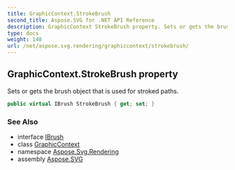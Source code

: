 ```yaml
---
title: GraphicContext.StrokeBrush
second_title: Aspose.SVG for .NET API Reference
description: GraphicContext StrokeBrush property. Sets or gets the brush object that is used for stroked paths
type: docs
weight: 140
url: /net/aspose.svg.rendering/graphiccontext/strokebrush/
---
```

## GraphicContext.StrokeBrush property

Sets or gets the brush object that is used for stroked paths.

```csharp
public virtual IBrush StrokeBrush { get; set; }
```

### See Also

* interface [IBrush](../../../aspose.svg.drawing/ibrush/)
* class [GraphicContext](../)
* namespace [Aspose.Svg.Rendering](../../../aspose.svg.rendering/)
* assembly [Aspose.SVG](../../../)
